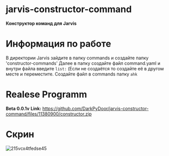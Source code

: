 # jarvis-constructor-command
**Конструктор команд для Jarvis**

# Информация по работе
В директории Jarvis зайдите в папку commands и создайте папку 'constructor-commands'
Далее в папку создайте файл command.yaml и внутри файла введите ```list:``` (Если не создаётся то создайте её в другом месте и переместите.
Создайте файл в commands папку ```ahk```

# Realese Programm
**Beta 0.0.1v**
**Link:** https://github.com/DarkPyDoor/jarvis-constructor-command/files/11380900/constructor.zip

# Скрин
![215vcx4tfedse45](https://user-images.githubusercontent.com/40738180/235871577-c02e03e4-1110-486a-8cec-b885cc3dd8a1.png)
